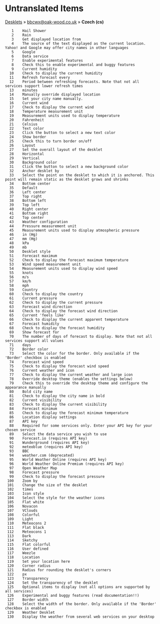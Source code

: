 # Untranslated Items
[Desklets](../../../README.md) &#187; [bbcwx@oak-wood.co.uk](../README.md) &#187; **Czech (cs)**

       1	Hail Shower
       2	Rain
       3	Get displayed location from
       4	The source of the text displayed as the current location. Yahoo! and Google may offer city names in other languages
       5	Google
       6	Data service
       7	Enable experimental features
       8	Check this to enable experimental and buggy features
       9	Current humidity
      10	Check to display the current humidity
      11	Refresh forecast every
      12	Period between refreshing forecasts. Note that not all services support lower refresh times
      13	minutes
      14	Manually override displayed location
      15	Set your city name manually.
      16	Current wind
      17	Check to display the current wind
      18	Temperature measurement unit
      19	Measurement units used to display temperature
      20	Fahrenheit
      21	Celsius
      22	Text color
      23	Click the button to select a new text color
      24	Show border
      25	Check this to turn border on/off
      26	Layout
      27	Set the overall layout of the desklet
      28	Horizontal
      29	Vertical
      30	Background color
      31	Click the button to select a new background color
      32	Anchor desklet by
      33	Select the point on the desklet to which it is anchored. This point will remain static as the desklet grows and shrinks
      34	Bottom center
      35	Default
      36	Left center
      37	Top right
      38	Bottom left
      39	Top left
      40	Right center
      41	Bottom right
      42	Top center
      43	Weather configuration
      44	Pressure measurement unit
      45	Measurement units used to display atmospheric pressure
      46	in (Hg)
      47	mm (Hg)
      48	kPa
      49	mb
      50	Desklet style
      51	Forecast maximum
      52	Check to display the forecast maximum temperature
      53	Wind speed measurement unit
      54	Measurement units used to display wind speed
      55	knots
      56	m/s
      57	km/h
      58	mph
      59	Country
      60	Check to display the country
      61	Current pressure
      62	Check to display the current pressure
      63	Forecast wind direction
      64	Check to display the forecast wind direction
      65	Current 'feels like'
      66	Check to display the current apparent temperature
      67	Forecast humidity
      68	Check to display the forecast humidity
      69	Show forecast for
      70	The number of days of forecast to display. Note that not all services support all values
      71	days
      72	Border color
      73	Select the color for the border. Only available if the 'Border' checkbox is enabled
      74	Forecast wind speed
      75	Check to display the forecast wind speed
      76	Current weather and icon
      77	Check to display the current weather and large icon
      78	Override desktop theme (enables the settings below)
      79	Check this to override the desktop theme and configure the appearance manually
      80	Bold city name
      81	Check to display the city name in bold
      82	Current visibility
      83	Check to display the current visibility
      84	Forecast minimum
      85	Check to display the forecast minimum temperature
      86	Location display settings
      87	API key
      88	Required for some services only. Enter your API key for your chosen service
      89	Select the data service you wish to use
      90	Forecast.io (requires API key)
      91	Wunderground (requires API key)
      92	meteoblue (requires API key)
      93	BBC
      94	weather.com (deprecated)
      95	World Weather Online (requires API key)
      96	World Weather Online Premium (requires API key)
      97	Open Weather Map
      98	Forecast pressure
      99	Check to display the forecast pressure
     100	Zoom by
     101	Change the size of the desklet
     102	times
     103	Icon style
     104	Select the style for the weather icons
     105	Flat white
     106	Novacon
     107	VClouds
     108	Colorful
     109	Light
     110	Meteocons 2
     111	Flat black
     112	Meteocons 1
     113	Dark
     114	Sketchy
     115	Flat colorful
     116	User defined
     117	Weezle
     118	Location
     119	Set your location here
     120	Corner radius
     121	Radius for rounding the desklet's corners
     122	px
     123	Transparency
     124	Set the transparency of the desklet
     125	Optional items to display (not all options are supported by all services)
     126	Experimental and buggy features (read documentation!!)
     127	Border width
     128	Select the width of the border. Only available if the 'Border' checkbox is enabled
     129	Weather Desklet
     130	Display the weather from several web services on your desktop
